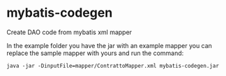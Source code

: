 # mybatis-codegen
Create DAO code from mybatis xml mapper


In the example folder you have the jar with an example mapper you can replace the sample mapper with yours and run the command:<br/>
<code>
java -jar -DinputFile=mapper/ContrattoMapper.xml mybatis-codegen.jar
</code>
